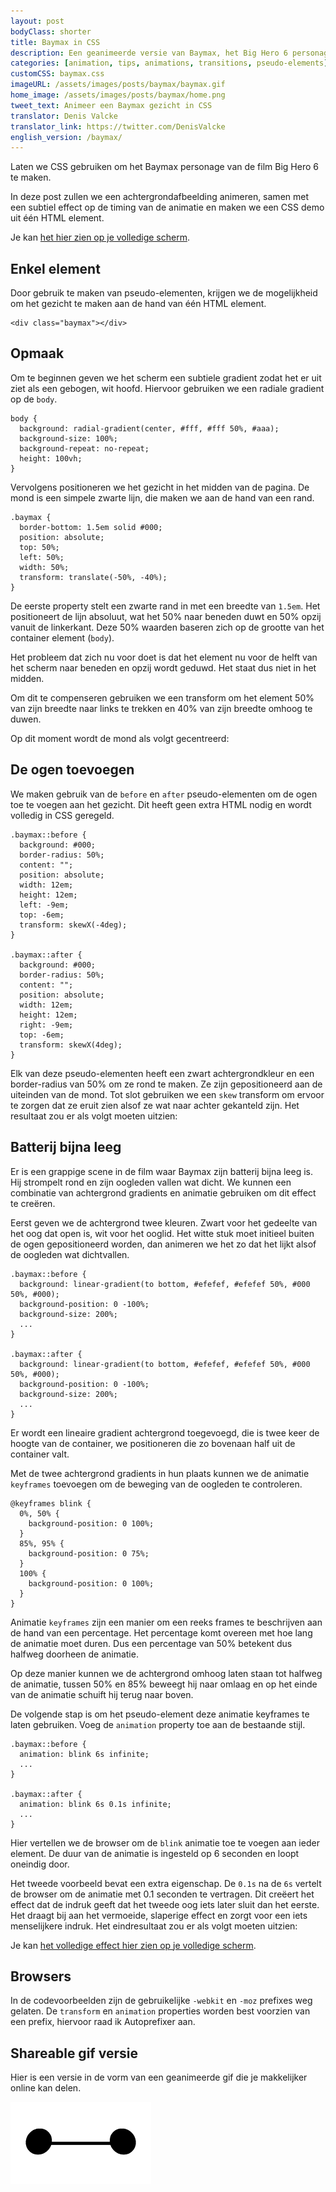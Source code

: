 ```yaml
---
layout: post
bodyClass: shorter
title: Baymax in CSS
description: Een geanimeerde versie van Baymax, het Big Hero 6 personage, zijn gezicht gemaakt met &eacute;&eacute;n enkel element.
categories: [animation, tips, animations, transitions, pseudo-elements]
customCSS: baymax.css
imageURL: /assets/images/posts/baymax/baymax.gif
home_image: /assets/images/posts/baymax/home.png
tweet_text: Animeer een Baymax gezicht in CSS
translator: Denis Valcke
translator_link: https://twitter.com/DenisValcke
english_version: /baymax/
---
```


Laten we CSS gebruiken om het Baymax personage van de film Big Hero 6 te maken.

In deze post zullen we een achtergrondafbeelding animeren, samen met een subtiel effect op de timing van de animatie en maken we een CSS demo uit &eacute;&eacute;n HTML element.

<section class="demo-container baymax-container"><a href="http://codepen.io/donovanh/full/ZYaMjw/" class="baymax"></a></section>

Je kan [het hier zien op je volledige scherm](http://codepen.io/donovanh/full/ZYaMjw/).

## Enkel element

Door gebruik te maken van pseudo-elementen, krijgen we de mogelijkheid om het gezicht te maken aan de hand van &eacute;&eacute;n HTML element. 
 

    <div class="baymax"></div>

## Opmaak

Om te beginnen geven we het scherm een subtiele gradient zodat het er uit ziet als een gebogen, wit hoofd. Hiervoor gebruiken we een radiale gradient op de `body`.
 

    body {
      background: radial-gradient(center, #fff, #fff 50%, #aaa);
      background-size: 100%;
      background-repeat: no-repeat;
      height: 100vh;
    }

Vervolgens positioneren we het gezicht in het midden van de pagina. De mond is een simpele zwarte lijn, die maken we aan de hand van een rand.
 
    .baymax {
      border-bottom: 1.5em solid #000;
      position: absolute;
      top: 50%;
      left: 50%;
      width: 50%;
      transform: translate(-50%, -40%);
    }

De eerste property stelt een zwarte rand in met een breedte van `1.5em`. Het positioneert de lijn absoluut, wat het 50% naar beneden duwt en 50% opzij vanuit de linkerkant. Deze 50% waarden baseren zich op de grootte van het container element (`body`).

Het probleem dat zich nu voor doet is dat het element nu voor de helft van het scherm naar beneden en opzij wordt geduwd. Het staat dus niet in het midden.

Om dit te compenseren gebruiken we een transform om het element 50% van zijn breedte naar links te trekken en 40% van zijn breedte omhoog te duwen.

Op dit moment wordt de mond als volgt gecentreerd:

<section class="demo-container baymax-container"><span class="baymax no-pseudo-elements"></span></section>

## De ogen toevoegen

We maken gebruik van de `before` en `after` pseudo-elementen om de ogen toe te voegen aan het gezicht. Dit heeft geen extra HTML nodig en wordt volledig in CSS geregeld.
 
    .baymax::before {
      background: #000;
      border-radius: 50%;
      content: "";
      position: absolute;
      width: 12em;
      height: 12em;
      left: -9em;
      top: -6em;
      transform: skewX(-4deg);
    }

    .baymax::after {
      background: #000;
      border-radius: 50%;
      content: "";
      position: absolute;
      width: 12em;
      height: 12em;
      right: -9em;
      top: -6em;
      transform: skewX(4deg);
    }

Elk van deze pseudo-elementen heeft een zwart achtergrondkleur en een border-radius van 50% om ze rond te maken. Ze zijn gepositioneerd aan de uiteinden van de mond. Tot slot gebruiken we een `skew` transform om ervoor te zorgen dat ze eruit zien alsof ze wat naar achter gekanteld zijn. Het resultaat zou er als volgt moeten uitzien:

<section class="demo-container baymax-container"><span class="baymax no-animation"></span></section>

## Batterij bijna leeg

Er is een grappige scene in de film waar Baymax zijn batterij bijna leeg is. Hij strompelt rond en zijn oogleden vallen wat dicht. We kunnen een combinatie van achtergrond gradients en animatie gebruiken om dit effect te cre&euml;ren.

Eerst geven we de achtergrond twee kleuren. Zwart voor het gedeelte van het oog dat open is, wit voor het ooglid. Het witte stuk moet initieel buiten de ogen gepositioneerd worden, dan animeren we het zo dat het lijkt alsof de oogleden wat dichtvallen.
 
    .baymax::before {
      background: linear-gradient(to bottom, #efefef, #efefef 50%, #000 50%, #000);
      background-position: 0 -100%;
      background-size: 200%;
      ...
    }

    .baymax::after {
      background: linear-gradient(to bottom, #efefef, #efefef 50%, #000 50%, #000);
      background-position: 0 -100%;
      background-size: 200%;
      ...
    }

Er wordt een lineaire gradient achtergrond toegevoegd, die is twee keer de hoogte van de container, we positioneren die zo bovenaan half uit de container valt.

Met de twee achtergrond gradients in hun plaats kunnen we de animatie `keyframes` toevoegen om de beweging van de oogleden te controleren.
 
    @keyframes blink {
      0%, 50% {
        background-position: 0 100%;
      }
      85%, 95% {
        background-position: 0 75%;
      }
      100% {
        background-position: 0 100%;
      }
    }

Animatie `keyframes` zijn een manier om een reeks frames te beschrijven aan de hand van een percentage. Het percentage komt overeen met hoe lang de animatie moet duren. Dus een percentage van 50% betekent dus halfweg doorheen de animatie.

Op deze manier kunnen we de achtergrond omhoog laten staan tot halfweg de animatie, tussen 50% en 85% beweegt hij naar omlaag en op het einde van de animatie schuift hij terug naar boven.

De volgende stap is om het pseudo-element deze animatie keyframes te laten gebruiken. Voeg de `animation` property toe aan de bestaande stijl.
 
    .baymax::before {
      animation: blink 6s infinite;
      ...
    }

    .baymax::after {
      animation: blink 6s 0.1s infinite;
      ...
    }

Hier vertellen we de browser om de `blink` animatie toe te voegen aan ieder element. De duur van de animatie is ingesteld op 6 seconden en loopt oneindig door.

Het tweede voorbeeld bevat een extra eigenschap. De `0.1s` na de `6s` vertelt de browser om de animatie met 0.1 seconden te vertragen. Dit cre&euml;ert het effect dat de indruk geeft dat het tweede oog iets later sluit dan het eerste. Het draagt bij aan het vermoeide, slaperige effect en zorgt voor een iets menselijkere indruk. Het eindresultaat zou er als volgt moeten uitzien:

<section class="demo-container baymax-container"><a href="http://codepen.io/donovanh/full/ZYaMjw/" class="baymax"></a></section>

Je kan [het volledige effect hier zien op je volledige scherm](http://codepen.io/donovanh/full/ZYaMjw/).

## Browsers

In de codevoorbeelden zijn de gebruikelijke `-webkit` en `-moz` prefixes weg gelaten. De `transform` en `animation` properties worden best voorzien van een prefix, hiervoor raad ik Autoprefixer aan. 

## Shareable gif versie

Hier is een versie in de vorm van een geanimeerde gif die je makkelijker online kan delen.

[<img src="/assets/images/posts/baymax/baymax.gif" style="max-width:225px" />](/assets/images/posts/baymax/baymax.gif)
